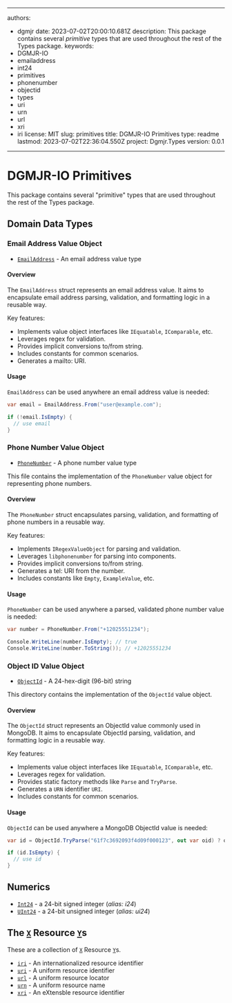 ---

authors:
- dgmjr
date: 2023-07-02T20:00:10.681Z
description: This package contains several *primitive* types that are used throughout the rest of the Types package.
keywords:
- DGMJR-IO
- emailaddress
- int24
- primitives
- phonenumber
- objectid
- types
- uri
- urn
- url
- xri
- iri
license: MIT
slug: primitives
title: DGMJR-IO Primitives
type: readme
lastmod: 2023-07-02T22:36:04.550Z
project: Dgmjr.Types
version: 0.0.1
--------------

# DGMJR-IO Primitives

This package contains several "primitive" types that are used throughout the rest of the Types package.

## Domain Data  Types

### Email Address Value Object

- [`EmailAddress`](https://github.com/dgmjr-io/Primitives/blob/main/src/EmailAddress.cs) - An email address value type

#### Overview

The `EmailAddress` struct represents an email address value. It aims to encapsulate email address parsing, validation, and formatting logic in a reusable way.

Key features:

- Implements value object interfaces like `IEquatable`, `IComparable`, etc.
- Leverages regex for validation.
- Provides implicit conversions to/from string.
- Includes constants for common scenarios.
- Generates a mailto: URI.

#### Usage

`EmailAddress` can be used anywhere an email address value is needed:

```csharp
var email = EmailAddress.From("user@example.com");

if (!email.IsEmpty) {
  // use email
}
```

### Phone Number Value Object

- [`PhoneNumber`](https://github.com/dgmjr-io/Primitives/blob/main/src/PhoneNumber.cs) - A phone number value type

This file contains the implementation of the `PhoneNumber` value object for representing phone numbers.

#### Overview

The `PhoneNumber` struct encapsulates parsing, validation, and formatting of phone numbers in a reusable way.

Key features:

- Implements `IRegexValueObject` for parsing and validation.
- Leverages `libphonenumber` for parsing into components.
- Provides implicit conversions to/from string.
- Generates a tel: URI from the number.
- Includes constants like `Empty`, `ExampleValue`, etc.

#### Usage

`PhoneNumber` can be used anywhere a parsed, validated phone number value is needed:

```csharp
var number = PhoneNumber.From("+12025551234");

Console.WriteLine(number.IsEmpty); // true
Console.WriteLine(number.ToString()); // +12025551234
```

### Object ID Value Object

- [`ObjectId`](https://github.com/dgmjr-io/Primitives/blob/main/src/ObjectId.cs) - A 24-hex-digit (96-bit) string

This directory contains the implementation of the `ObjectId` value object.

#### Overview

The `ObjectId` struct represents an ObjectId value commonly used in MongoDB. It aims to encapsulate ObjectId parsing, validation, and formatting logic in a reusable way.

Key features:

- Implements value object interfaces like `IEquatable`, `IComparable`, etc.
- Leverages regex for validation.
- Provides static factory methods like `Parse` and `TryParse`.
- Generates a `URN` identifier `URI`.
- Includes constants for common scenarios.

#### Usage

`ObjectId` can be used anywhere a MongoDB ObjectId value is needed:

```csharp
var id = ObjectId.TryParse("61f7c3692093f4d09f000123", out var oid) ? oid : ObjectId.Empty;

if (id.IsEmpty) {
  // use id
}
```

<!-- - [`YesNo`/`YesNoEnum`](https://github.com/dgmjr-io/Primitives/blob/main/src/Primitives/src/YesNo.cs)
- [`YesNoIdc`/`YesNoIdcEnum`](https://github.com/dgmjr-io/Primitives/blob/main/src/YesNoIdc.cs) -->

## Numerics

- [`Int24`](https://github.com/dgmjr-io/Primitives/blob/main/src/Int24.cs) - a 24-bit signed integer (*alias: i24*)
- [`UInt24`](https://github.com/dgmjr-io/Primitives/blob/main/src/Int24.cs) - a 24-bit unsigned integer (*alias: ui24*)

## The <ins>`X`</ins> Resource <ins>`Y`</ins>s

These are a collection of <ins>`X`</ins> Resource <ins>`Y`</ins>s.

- [`iri`](https://github.com/dgmjr-io/Primitives/blob/main/src/iri.cs) - An internationalized resource identifier
- [`uri`](https://github.com/dgmjr-io/Primitives/blob/main/src/uri.cs) - A uniform resource identifier
- [`url`](https://github.com/dgmjr-io/Primitives/blob/main/src/url.cs) - A uniform resource locator
- [`urn`](https://github.com/dgmjr-io/Primitives/blob/main/src/urn.cs) - A uniform resource name
- [`xri`](https://github.com/dgmjr-io/Primitives/blob/main/src/xri.cs) - An eXtensble resource identifier

